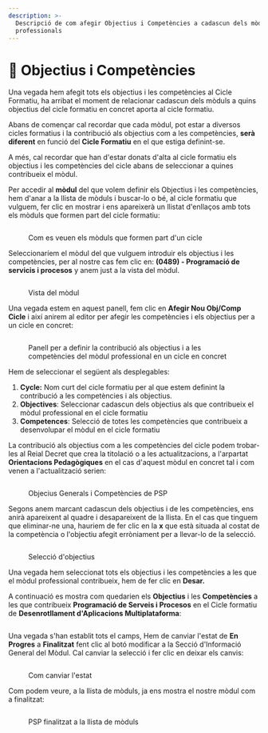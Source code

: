 ```yaml
---
description: >-
  Descripció de com afegir Objectius i Competències a cadascun dels mòduls
  professionals
---
```


# 🎯 Objectius i Competències

Una vegada hem afegit tots els objectius i les competències al Cicle Formatiu, ha arribat el moment de relacionar cadascun dels mòduls a quins objectius del cicle formatiu en concret aporta al cicle formatiu.

Abans de començar cal recordar que cada mòdul, pot estar a diversos cicles formatius i la contribució als objectius com a les competències, **serà diferent** en funció del **Cicle Formatiu** en el que estiga definint-se.

A més, cal recordar que han d'estar donats d'alta al cicle formatiu els objectius i les competències del cicle abans de seleccionar a quines contribueix el mòdul.

Per accedir al **mòdul** del que volem definir els Objectius i les competències, hem d'anar a la llista de mòduls i buscar-lo o bé, al cicle formatiu que vulguem, fer clic en mostrar i ens apareixerà un llistat d'enllaços amb tots els mòduls que formen part del cicle formatiu:

<figure><img src="../../.gitbook/assets/image (2) (1) (1) (1).png" alt=""><figcaption><p>Com es veuen els mòduls que formen part d'un cicle</p></figcaption></figure>

Seleccionaríem el mòdul del que vulguem introduir els objectius i les competències, per al nostre cas fem clic en: **(0489) - Programació de servicis i procesos** y anem just a la vista del mòdul.

<figure><img src="../../.gitbook/assets/image (2) (1) (1) (1) (1).png" alt=""><figcaption><p>Vista del mòdul</p></figcaption></figure>

Una vegada estem en aquest panell, fem clic en **Afegir Nou Obj/Comp Cicle** i així anirem al editor per afegir les competències i els objectius per a un cicle en concret:

<figure><img src="../../.gitbook/assets/image (3) (1) (1).png" alt=""><figcaption><p>Panell per a definir la contribució als objectius i a les competències del mòdul professional en un cicle en concret</p></figcaption></figure>

Hem de seleccionar el següent als desplegables:

1. **Cycle:** Nom curt del cicle formatiu per al que estem definint la contribució a les competències i als objectius.
2. **Objectives**: Seleccionar cadascun dels objectius als que contribueix el mòdul professional en el cicle formatiu
3. **Competences**: Selecció de totes les competències que contribueix a desenvolupar el mòdul en el cicle formatiu

La contribució als objectius com a les competències del cicle podem trobar-les al Reial Decret que crea la titolació o a les actualitzacions, a l'arpartat **Orientacions Pedagògiques** en el cas d'aquest mòdul en concret tal i com venen a l'actualització serien:

<figure><img src="../../.gitbook/assets/image (4) (1).png" alt=""><figcaption><p>Objecius Generals i Competències de PSP</p></figcaption></figure>

Segons anem marcant cadascun dels objectius i de les competències, ens anirà apareixent al quadre i desapareixent de la llista. En el cas que tinguem que eliminar-ne una, hauriem de fer clic en la **x** que està situada al costat de la competència o l'objectiu afegit erròniament per a llevar-lo de la selecció.

<figure><img src="../../.gitbook/assets/image (6).png" alt=""><figcaption><p>Selecció d'objectius</p></figcaption></figure>

Una vegada hem seleccionat tots els objectius i les competències a les que el mòdul professional contribueix, hem de fer clic en **Desar.**&#x20;

A continuació es mostra com quedarien els **Objectius** i les **Competències** a les que contribueix **Programació de Serveis i Procesos** en el Cicle formatiu de **Desenrotllament d'Aplicacions Multiplataforma**:

<figure><img src="../../.gitbook/assets/image (7).png" alt=""><figcaption></figcaption></figure>

Una vegada s'han establit tots el camps, Hem de canviar l'estat de **En Progres** a **Finalitzat** fent clic al botó modificar a la Secció d'Informació General del Mòdul. Cal canviar la selecció i fer clic en deixar els canvis:

<figure><img src="../../.gitbook/assets/image (8).png" alt=""><figcaption><p>Com canviar l'estat</p></figcaption></figure>

Com podem veure, a la llista de mòduls, ja ens mostra el nostre mòdul com a finalitzat:

<figure><img src="../../.gitbook/assets/image (9).png" alt=""><figcaption><p>PSP finalitzat a la llista de mòduls</p></figcaption></figure>
